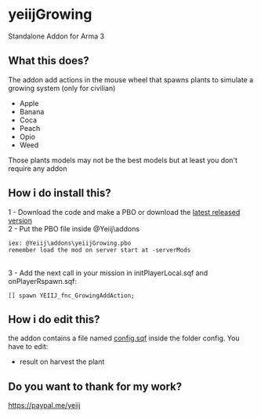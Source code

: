 # yeiijGrowing
Standalone Addon for Arma 3

## What this does?
The addon add actions in the mouse wheel that spawns plants to simulate a growing system (only for civilian)
 - Apple
 - Banana
 - Coca
 - Peach
 - Opio
 - Weed
 
Those plants models may not be the best models but at least you don't require any addon

## How i do install this?
 1 - Download the code and make a PBO or download the [latest released version](https://github.com/yeiij/yeiijGrowing/releases)
<br>
 2 - Put the PBO file inside @Yeiij\addons
```
iex: @Yeiij\addons\yeiijGrowing.pbo
remember load the mod on server start at -serverMods
```

<br>
3 - Add the next call in your mission in initPlayerLocal.sqf and onPlayerRspawn.sqf:

```SQF
[] spawn YEIIJ_fnc_GrowingAddAction;
```

## How i do edit this?
the addon contains a file named [config.sqf](https://github.com/yeiij/yeiijGrowing/blob/master/config/config.sqf) inside the folder config. You have to edit:
 - result on harvest the plant

## Do you want to thank for my work?
https://paypal.me/yeiij

